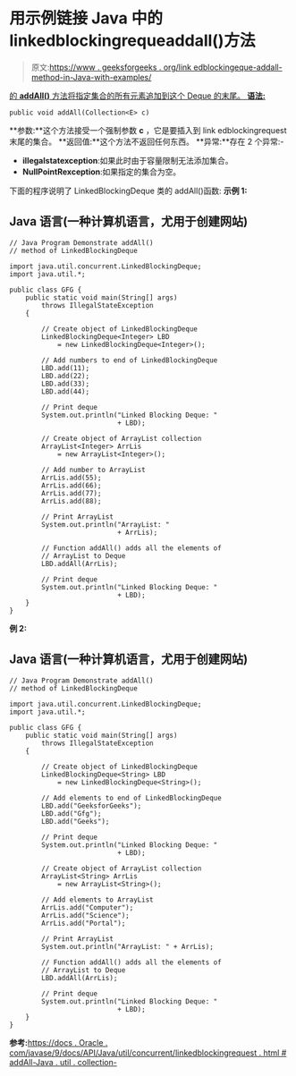 # 用示例链接 Java 中的 linkedblockingrequeaddall()方法

> 原文:[https://www . geeksforgeeks . org/link edblockingeque-addall-method-in-Java-with-examples/](https://www.geeksforgeeks.org/linkedblockingdeque-addall-method-in-java-with-examples/)

[的 **addAll()** 方法将指定集合的所有元素追加到这个 Deque 的末尾。
**语法:**](https://www.geeksforgeeks.org/linkedblockingdeque-in-java-with-examples/) 

```
public void addAll(Collection<E> c)
```

**参数:**这个方法接受一个强制参数 **c** ，它是要插入到 link edblockingrequest 末尾的集合。
**返回值:**这个方法不返回任何东西。
**异常:**存在 2 个异常:-

*   **illegalstatexception**:如果此时由于容量限制无法添加集合。
*   **NullPointRexception**:如果指定的集合为空。

下面的程序说明了 LinkedBlockingDeque 类的 addAll()函数:
**示例 1:**

## Java 语言(一种计算机语言，尤用于创建网站)

```
// Java Program Demonstrate addAll()
// method of LinkedBlockingDeque

import java.util.concurrent.LinkedBlockingDeque;
import java.util.*;

public class GFG {
    public static void main(String[] args)
        throws IllegalStateException
    {

        // Create object of LinkedBlockingDeque
        LinkedBlockingDeque<Integer> LBD
            = new LinkedBlockingDeque<Integer>();

        // Add numbers to end of LinkedBlockingDeque
        LBD.add(11);
        LBD.add(22);
        LBD.add(33);
        LBD.add(44);

        // Print deque
        System.out.println("Linked Blocking Deque: "
                           + LBD);

        // Create object of ArrayList collection
        ArrayList<Integer> ArrLis
            = new ArrayList<Integer>();

        // Add number to ArrayList
        ArrLis.add(55);
        ArrLis.add(66);
        ArrLis.add(77);
        ArrLis.add(88);

        // Print ArrayList
        System.out.println("ArrayList: "
                           + ArrLis);

        // Function addAll() adds all the elements of
        // ArrayList to Deque
        LBD.addAll(ArrLis);

        // Print deque
        System.out.println("Linked Blocking Deque: "
                           + LBD);
    }
}
```

**例 2:**

## Java 语言(一种计算机语言，尤用于创建网站)

```
// Java Program Demonstrate addAll()
// method of LinkedBlockingDeque

import java.util.concurrent.LinkedBlockingDeque;
import java.util.*;

public class GFG {
    public static void main(String[] args)
        throws IllegalStateException
    {

        // Create object of LinkedBlockingDeque
        LinkedBlockingDeque<String> LBD
            = new LinkedBlockingDeque<String>();

        // Add elements to end of LinkedBlockingDeque
        LBD.add("GeeksforGeeks");
        LBD.add("Gfg");
        LBD.add("Geeks");

        // Print deque
        System.out.println("Linked Blocking Deque: "
                           + LBD);

        // Create object of ArrayList collection
        ArrayList<String> ArrLis
            = new ArrayList<String>();

        // Add elements to ArrayList
        ArrLis.add("Computer");
        ArrLis.add("Science");
        ArrLis.add("Portal");

        // Print ArrayList
        System.out.println("ArrayList: " + ArrLis);

        // Function addAll() adds all the elements of
        // ArrayList to Deque
        LBD.addAll(ArrLis);

        // Print deque
        System.out.println("Linked Blocking Deque: "
                           + LBD);
    }
}
```

**参考:**[https://docs . Oracle . com/javase/9/docs/API/Java/util/concurrent/linkedblockingrequest . html # addAll-Java . util . collection-](https://docs.oracle.com/javase/9/docs/api/java/util/concurrent/LinkedBlockingDeque.html#addAll-java.util.Collection-)